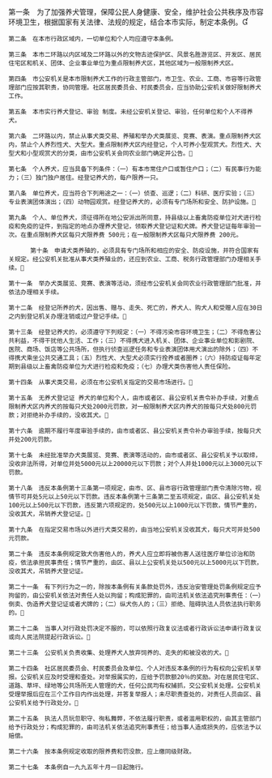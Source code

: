 第一条　为了加强养犬管理，保障公民人身健康、安全，维护社会公共秩序及市容环境卫生，根据国家有关法律、法规的规定，结合本市实际，制定本条例。 

    第二条　在本市行政区域内，一切单位和个人均应遵守本条例。 

    第三条　本市二环路以内区域及二环路以外的文物古迹保护区、风景名胜游览区、开发区、居民住宅区和机关、团体、企业事业单位为重点限制养犬区，其他区域为一般限制养犬区。 

    第四条　市公安机关是本市限制养犬工作的行政主管部门，市卫生、农业、工商、市容等行政管理部门应按其职责，协同管理。社区居民委员会、村民委员会，应当协助公安机关做好限制养犬工作。 

    第五条　本市实行养犬登记、审验 制度。未经公安机关登记、审验，任何单位和个人不得养犬。 

    第六条　二环路以内，禁止从事犬类交易、养殖和举办犬类展览、竞赛、表演。重点限制养犬区内，禁止个人养烈性犬、大型犬。重点限制养犬区内经登记，个人可养小型观赏犬。烈性犬、大型犬和小型观赏犬的分类，由市公安机关会同农业部门确定并公告。 

    第七条　个人养犬，应当具备下列条件：（一）有本市常住户口或暂住户口；（二）有民事行为能力；（三）独门独户居住。经登记养犬的，每户限养一只。 

    第八条　单位养犬，应当符合下列用途之一：（一）侦查、巡逻；（二）科研、医疗实验；（三）专业表演团体演出；（四）动物园观赏。经登记养犬的，必须有专门场所和安全、防护设施。 

    第九条　个人、单位养犬，须征得所在地公安派出所同意，持县级以上畜禽防疫单位对犬进行检疫和免疫的证件，到指定的地点办理养犬登记，领取养犬登记证和犬牌。养犬登记证每年审验一次。在重点限制养犬区每只犬限养费 500元；在一般限制养犬区每只犬限养费 200元。 

          第十条　申请犬类养殖的，必须具有专门场所和相应的安全、防疫设施，并符合国家有关规定。经公安机关批准从事犬类养殖业的，还应到农业、工商、税务行政管理部门办理相关手续。  

    第十一条　举办犬类展览、竞赛、表演等活动，须经市公安机关会同农业行政管理部门批准，并依法办理相关手续。 

    第十二条　经登记所养的犬，因出售、赠与、走失、死亡的，养犬人、购犬人和受赠人应在30日之内到登记机关办理注销或过户登记手续。 

    第十三条　经登记养犬的，必须遵守下列规定：（一）不得污染市容环境卫生；（二）不得危害公共利益，不得干扰他人生活、工作；（三）不得携犬进入机关、团体、企业事业单位和影剧院、医院、商场、饭店等公共场所，但执行侦查巡逻任务和专业表演团体用犬演出的除外；（四）不得携犬乘坐公共交通工具；（五）烈性犬、大型犬必须实行拴养或者圈养；（六）持防疫证每年定期到县级以上畜禽防疫单位为犬进行检疫和免疫；（七）办理犬类伤害他人责任保险。 

    第十四条　从事犬类交易，必须在市公安机关指定的交易市场进行。 

    第十五条　无养犬登记证 养犬的单位和个人，由市或者区、县公安机关责令补办手续，对重点限制养犬区内养犬的按每只犬处2000元罚款，对一般限制养犬区内养犬的按每只犬处800元罚款；对拒绝补办手续的，没收其犬。 

    第十六条　逾期不履行年度审验手续的，由市或者区、县公安机关责令补办审验手续，按每只犬并处200元罚款。 

    第十七条　未经批准举办犬类展览、竞赛、表演等活动的，由市或者区、县公安机关予以取缔，没收非法所得，对单位并处5000元以上20000元以下罚款；对个人并处1000元以上3000元以下罚款。 

    第十八条　违反本条例第十三条第一项规定，由市、区、县市容行政管理部门责令清除污物，视情节可并处5元以上50元以下罚款。违反本条例第十三条第二至五项规定，由区、县公安机关处100元以上500元以下罚款，违反第六项规定的，处500元以上1000元以下罚款，情节严重的，没收其犬，吊销养犬登记证。 

    第十九条　在指定交易市场以外进行犬类交易的，由当地公安机关没收其犬，每只犬可并处500元罚款。 

    第二十条　违反本条例规定致犬伤害他人的，养犬人应立即将被伤害人送往医疗单位诊治和防疫，依法承担民事责任；情节严重的，由区、县以上公安机关处以500元以上5000元以下罚款，没收其犬，吊销养犬登记证。 

    第二十一条　有下列行为之一的，除按本条例有关条款处罚外，违反治安管理处罚条例规定应予拘留的，由公安机关依法对责任人处以拘留；构成犯罪的，由司法机关依法追究刑事责任：（一）倒卖、伪造养犬登记证或者犬牌的；（二）纵犬伤人的；（三）拒绝、阻碍执法人员依法执行职务的。 

    第二十二条　当事人对行政处罚决定不服的，可以依照行政复议法或者行政诉讼法申请行政复议或向人民法院提起行政诉讼。 

    第二十三条　公安机关负责收集、处理养犬人放弃饲养的、走失的和被没收的犬。 

    第二十四条　社区居民委员会、村民委员会及单位、个人对违反本条例的行为有权向公安机关举报。公安机关应及时受理和查处。对举报属实的，应给予罚款额20％的奖励。对在居民住宅区、道路、草坪、绿地等公共场所无人管理的犬，任何公民均有权捕抓，交公安机关处理。公安机关受理举报后应在三个工作日内作出处理，并答复举报人；未尽职责查处的，对责任人员由区、县公安机关给予行政处分。 

    第二十五条　执法人员玩忽职守、徇私舞弊，不依法履行职责，或者滥用职权的，由其主管部门给予行政处分；构成犯罪的，由司法机关依法追究刑事责任；给当事人造成损失的，应依法予以赔偿。 

    第二十六条　按本条例规定收取的限养费和罚没款，应上缴同级财政。 

    第二十七条　本条例自一九九五年十月一日起施行。
